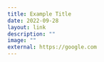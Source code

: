 ```yaml
---
title: Example Title
date: 2022-09-28
layout: link
description: ""
image: ""
external: https://google.com
---
```







